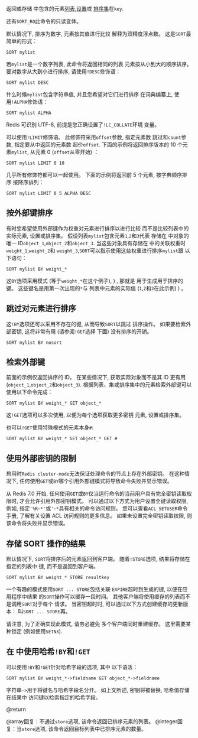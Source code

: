 返回或存储 中包含的元素[列表][tdtl],[设置][tdts]或
[排序集][tdtss]在`key`.

还有`SORT_RO`此命令的只读变体。

默认情况下, 排序为数字, 元素按其值进行比较
解释为双精度浮点数。
这是`SORT`最简单的形式：

[tdtl]: /topics/data-types#lists

[tdts]: /topics/data-types#set

[tdtss]: /topics/data-types#sorted-sets

    SORT mylist

若`mylist`是一个数字列表, 此命令将返回相同的列表
元素按从小到大的顺序排序。
要对数字从大到小进行排序, 请使用`!DESC`修饰语：

    SORT mylist DESC

什么时候`mylist`包含字符串值, 并且您希望对它们进行排序
在词典编纂上, 使用`!ALPHA`修饰语：

    SORT mylist ALPHA

Redis 可识别 UTF-8, 前提是您正确设置了`!LC_COLLATE`环境
变量。

可以使用`!LIMIT`修饰语。
此修饰符采用`offset`参数, 指定元素数
跳过和`count`参数, 指定要从中返回的元素数
起价`offset`.
下面的示例将返回排序版本的 10 个元素`mylist`,
从元素 0  (`offset`从零开始) ：

    SORT mylist LIMIT 0 10

几乎所有修饰符都可以一起使用。
下面的示例将返回前 5 个元素, 按字典顺序排序
按降序排列：

    SORT mylist LIMIT 0 5 ALPHA DESC

## 按外部键排序

有时您希望使用外部键作为权重对元素进行排序以进行比较
而不是比较列表中的实际元素, 设置或排序集。
假设列表`mylist`包含元素`1`,`2`和`3`代表
存储在 中对象的唯一 ID`object_1`,`object_2`和`object_3`.
当这些对象具有存储在 中的关联权重时`weight_1`,`weight_2`和
`weight_3`,`SORT`可以指示使用这些权重进行排序`mylist`跟
以下语句：

    SORT mylist BY weight_*

这`BY`选项采用模式 (等于`weight_*`在这个例子), ) , 那就是
用于生成用于排序的键。
这些键名是用第一次出现的`*`与
列表中元素的实际值  (`1`,`2`和`3`在此示例) ) 。

## 跳过对元素进行排序

这`!BY`选项还可以采用不存在的键, 从而导致`SORT`以跳过
排序操作。
如果要检索外部密钥, 这将非常有用 (请参阅`!GET`选择
下面) 没有排序的开销。

    SORT mylist BY nosort

## 检索外部键

前面的示例仅返回排序的 ID。
在某些情况下, 获取实际对象而不是其 ID 更有用
(`object_1`,`object_2`和`object_3`).
根据列表、集或排序集中的元素检索外部键可以
使用以下命令完成：

    SORT mylist BY weight_* GET object_*

这`!GET`选项可以多次使用, 以便为每个选项获取更多密钥
元素, 设置或排序集。

也可以`!GET`使用特殊模式的元素本身`#`:

    SORT mylist BY weight_* GET object_* GET #

## 使用外部密钥的限制

启用时`Redis cluster-mode`无法保证处理命令的节点上存在外部密钥。
在这种情况下, 任何使用`GET`或`BY`哪个引用外部键模式将导致命令失败并显示错误。

从 Redis 7.0 开始, 任何使用`GET`或`BY`仅当运行命令的当前用户具有完全密钥读取权限时, 才会允许引用外部密钥模式。
可以通过以下方式为用户设置全键读取权限, 例如, 指定`'%R~*'`或`'~*`具有相关的命令访问规则。
您可以查看`ACL SETUSER`命令手册, 了解有关设置 ACL 访问规则的更多信息。
如果未设置完全密钥读取权限, 则该命令将失败并显示错误。

## 存储 SORT 操作的结果

默认情况下, `SORT`将排序后的元素返回到客户端。
随着`!STORE`选项, 结果将存储在指定的列表中
键, 而不是返回到客户端。

    SORT mylist BY weight_* STORE resultkey

一个有趣的模式使用`SORT ... STORE`包括关联
`EXPIRE`超时到生成的键, 以便在应用程序中结果
的`SORT`操作可以缓存一段时间。
其他客户端将使用缓存的列表而不是调用`SORT`对于每个
请求。
当密钥超时时, 可以通过以下方式创建缓存的更新版本：
叫`SORT ... STORE`再。

请注意, 为了正确实现此模式, 请务必避免
多个客户端同时重建缓存。
这里需要某种锁定 (例如使用`SETNX`).

## 在 中使用哈希`!BY`和`!GET`

可以使用`!BY`和`!GET`针对哈希字段的选项, 其中
以下语法：

    SORT mylist BY weight_*->fieldname GET object_*->fieldname

字符串`->`用于将键名与哈希字段名分开。
如上文所述, 密钥将被替换, 哈希值存储在结果中
访问键以检索指定的哈希字段。

@return

@array回复：不通过`store`选项, 该命令返回已排序元素的列表。
@integer回复：当`store`选项, 该命令返回目标列表中已排序元素的数量。
